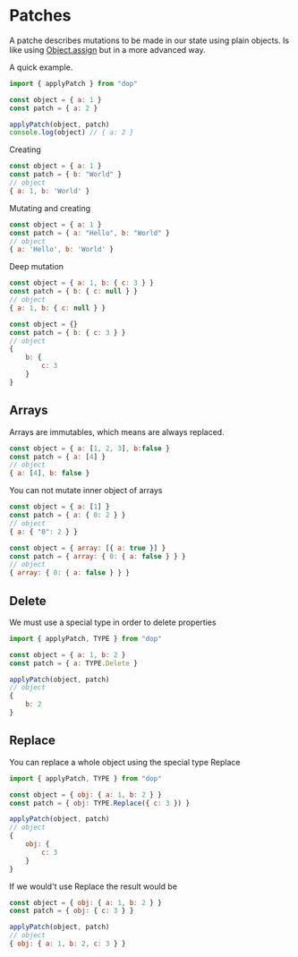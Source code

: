 # Patches

A patche describes mutations to be made in our state using plain objects. Is like using [Object.assign](https://developer.mozilla.org/en-US/docs/Web/JavaScript/Reference/Global_Objects/Object/assign) but in a more advanced way.

A quick example.

```js
import { applyPatch } from "dop"

const object = { a: 1 }
const patch = { a: 2 }

applyPatch(object, patch)
console.log(object) // { a: 2 }
```

Creating

```js
const object = { a: 1 }
const patch = { b: "World" }
// object
{ a: 1, b: 'World' }
```

Mutating and creating

```js
const object = { a: 1 }
const patch = { a: "Hello", b: "World" }
// object
{ a: 'Hello', b: 'World' }
```

Deep mutation

```js
const object = { a: 1, b: { c: 3 } }
const patch = { b: { c: null } }
// object
{ a: 1, b: { c: null } }
```

```js
const object = {}
const patch = { b: { c: 3 } }
// object
{
    b: {
        c: 3
    }
}
```

## Arrays

Arrays are immutables, which means are always replaced.

```js
const object = { a: [1, 2, 3], b:false }
const patch = { a: [4] }
// object
{ a: [4], b: false }
```

You can not mutate inner object of arrays

```js
const object = { a: [1] }
const patch = { a: { 0: 2 } }
// object
{ a: { "0": 2 } }
```

```js
const object = { array: [{ a: true }] }
const patch = { array: { 0: { a: false } } }
// object
{ array: { 0: { a: false } } }
```

## Delete

We must use a special type in order to delete properties

```js
import { applyPatch, TYPE } from "dop"

const object = { a: 1, b: 2 }
const patch = { a: TYPE.Delete }

applyPatch(object, patch)
// object
{
    b: 2
}
```

## Replace

You can replace a whole object using the special type Replace

```js
import { applyPatch, TYPE } from "dop"

const object = { obj: { a: 1, b: 2 } }
const patch = { obj: TYPE.Replace({ c: 3 }) }

applyPatch(object, patch)
// object
{
    obj: {
        c: 3
    }
}
```

If we would't use Replace the result would be

```js
const object = { obj: { a: 1, b: 2 } }
const patch = { obj: { c: 3 } }

applyPatch(object, patch)
// object
{ obj: { a: 1, b: 2, c: 3 } }
```
